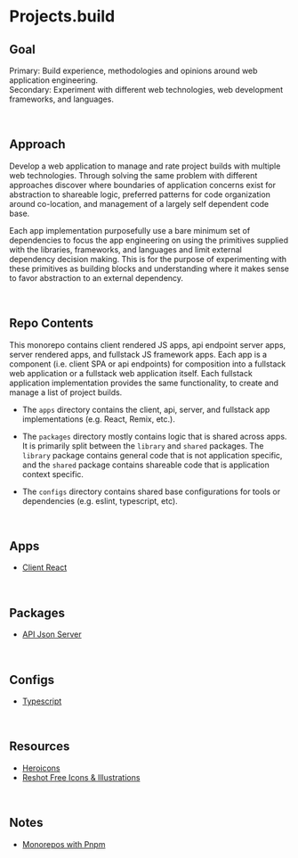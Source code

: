 # **Projects.build**

## **Goal**
Primary: Build experience, methodologies and opinions around web application engineering.  
Secondary: Experiment with different web technologies, web development frameworks, and languages. 


&nbsp;
## **Approach**
Develop a web application to manage and rate project builds with multiple web technologies. Through solving the same problem with different approaches discover where boundaries of application concerns exist for abstraction to shareable logic, preferred patterns for code organization around co-location, and management of a largely self dependent code base. 

Each app implementation purposefully use a bare minimum set of dependencies to focus the app engineering on using the primitives supplied with the libraries, frameworks, and languages and limit external dependency decision making. This is for the purpose of experimenting with these primitives as building blocks and understanding where it makes sense to favor abstraction to an external dependency. 


&nbsp;
## **Repo Contents**
This monorepo contains client rendered JS apps, api endpoint server apps, server rendered apps, and fullstack JS framework apps. Each app is a component (i.e. client SPA or api endpoints) for composition into a fullstack web application or a fullstack web application itself. Each fullstack application implementation provides the same functionality, to create and manage a list of project builds. 

- The `apps` directory contains the client, api, server, and fullstack app implementations (e.g. React, Remix, etc.).

- The `packages` directory mostly contains logic that is shared across apps. It is primarily split between the `library` and `shared` packages. The `library` package contains general code that is not application specific, and the `shared` package contains shareable code that is application context specific. 

- The `configs` directory contains shared base configurations for tools or dependencies (e.g. eslint, typescript, etc).


&nbsp;
## **Apps**
- [Client React](./apps/client-react)
<!-- - [Client Solid](./apps/client-solid) -->
<!-- - [Client Svelte](./apps/client-svelte) -->
<!-- - [Client Qwik](./apps/client-qwik) -->

<!-- - [API Node + Fastify](./apps/api-node-fastify) -->

<!-- - [Server Go + HTMX](./apps/server-go-htmx) -->

<!-- - [Fullstack Astro](./apps/fullstack-astro) -->
<!-- - [Fullstack Next](./apps/fullstack-next) -->
<!-- - [Fullstack Remix](./apps/fullstack-remix) -->
<!-- - [Fullstack SolidStart](./apps/fullstack-solidstart) -->
<!-- - [Fullstack SvelteKit](./apps/fullstack-sveltekit) -->
<!-- - [Fullstack Leptos](./apps/fullstack-leptos) -->

&nbsp;
## **Packages**
- [API Json Server](./packages/api-json-server)
<!-- - [library](./packages/library) -->
<!-- - [library-projectsbuild](./packages/library-projectsbuild) -->
<!-- - [DB Schema](./packages/db-schema) -->
<!-- - [TS Types](./packages/types) -->

&nbsp;
## **Configs**
<!-- biome.json must be in root folder, does not work as workspace config: https://github.com/biomejs/biome-vscode/issues/25 --> 
<!-- - [Biome](./configs/biome) -->  
<!-- - [ESlint](./configs/eslint) -->
- [Typescript](./configs/typescript)


&nbsp;
## **Resources**
- [Heroicons](https://heroicons.com/)
- [Reshot Free Icons & Illustrations](https://www.reshot.com/)

&nbsp;
## **Notes**
- [Monorepos with Pnpm](https://levelup.video/tutorials/monorepos-with-pnpm)